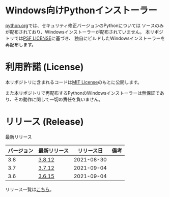 # Windows向けPythonインストーラー

[python.org](https://www.python.org/)では、セキュリティ修正バージョンのPythonについては
ソースのみが配布されており、Windowsインストーラーが配布されていません。
本リポジトリでは[PSF LICENSE](https://docs.python.org/3/license.html#psf-license)に基づき、
独自にビルドしたWindowsインストーラーを再配布します。

# 利用許諾 (License)

本リポジトリに含まれるコードは[MIT License](https://github.com/kai2nenobu/win-python-installer/blob/main/LICENSE)のもとに公開します。

また本リポジトリで再配布するPythonのWindowsインストーラーは無保証であり、その動作に関して一切の責任を負いません。

# リリース (Release)

最新リリース

| バージョン | 最新リリース                                                                      | リリース日 | 備考 |
|------------|-----------------------------------------------------------------------------------|------------|------|
|        3.8 | [3.8.12](https://github.com/kai2nenobu/win-python-installer/releases/tag/v3.8.12) | 2021-08-30 |      |
|        3.7 | [3.7.12](https://github.com/kai2nenobu/win-python-installer/releases/tag/v3.7.12) | 2021-09-04 |      |
|        3.6 | [3.6.15](https://github.com/kai2nenobu/win-python-installer/releases/tag/v3.6.15) | 2021-09-04 |      |

リリース一覧は[こちら](https://github.com/kai2nenobu/win-python-installer/releases)。
